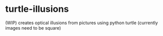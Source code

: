 # turtle-illusions
(WIP) creates optical illusions from pictures using python turtle (currently images need to be square)

